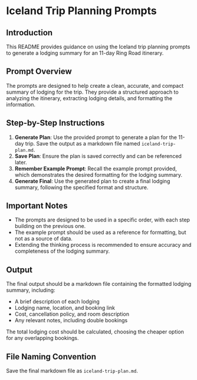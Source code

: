 # Iceland Trip Planning Prompts
## Introduction
This README provides guidance on using the Iceland trip planning prompts to generate a lodging summary for an 11-day Ring Road itinerary.

## Prompt Overview
The prompts are designed to help create a clean, accurate, and compact summary of lodging for the trip. They provide a structured approach to analyzing the itinerary, extracting lodging details, and formatting the information.

## Step-by-Step Instructions
1. **Generate Plan**: Use the provided prompt to generate a plan for the 11-day trip. Save the output as a markdown file named `iceland-trip-plan.md`.
2. **Save Plan**: Ensure the plan is saved correctly and can be referenced later.
3. **Remember Example Prompt**: Recall the example prompt provided, which demonstrates the desired formatting for the lodging summary.
4. **Generate Final**: Use the generated plan to create a final lodging summary, following the specified format and structure.

## Important Notes
* The prompts are designed to be used in a specific order, with each step building on the previous one.
* The example prompt should be used as a reference for formatting, but not as a source of data.
* Extending the thinking process is recommended to ensure accuracy and completeness of the lodging summary.

## Output
The final output should be a markdown file containing the formatted lodging summary, including:
* A brief description of each lodging
* Lodging name, location, and booking link
* Cost, cancellation policy, and room description
* Any relevant notes, including double bookings

The total lodging cost should be calculated, choosing the cheaper option for any overlapping bookings.

## File Naming Convention
Save the final markdown file as `iceland-trip-plan.md`.